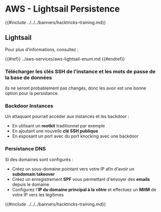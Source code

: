 # AWS - Lightsail Persistence

{{#include ../../../banners/hacktricks-training.md}}

## Lightsail

Pour plus d'informations, consultez :

{{#ref}}
../aws-services/aws-lightsail-enum.md
{{#endref}}

### Télécharger les clés SSH de l'instance et les mots de passe de la base de données

Ils ne seront probablement pas changés, donc les avoir est une bonne option pour la persistance.

### Backdoor Instances

Un attaquant pourrait accéder aux instances et les backdoor :

- En utilisant un **rootkit** traditionnel par exemple
- En ajoutant une nouvelle **clé SSH publique**
- En exposant un port avec du port knocking avec une backdoor

### Persistance DNS

Si des domaines sont configurés :

- Créez un sous-domaine pointant vers votre IP afin d'avoir un **subdomain takeover**
- Créez un enregistrement **SPF** vous permettant d'envoyer des **emails** depuis le domaine
- Configurez l'**IP du domaine principal à la vôtre** et effectuez un **MitM** de votre IP vers les légitimes

{{#include ../../../banners/hacktricks-training.md}}
